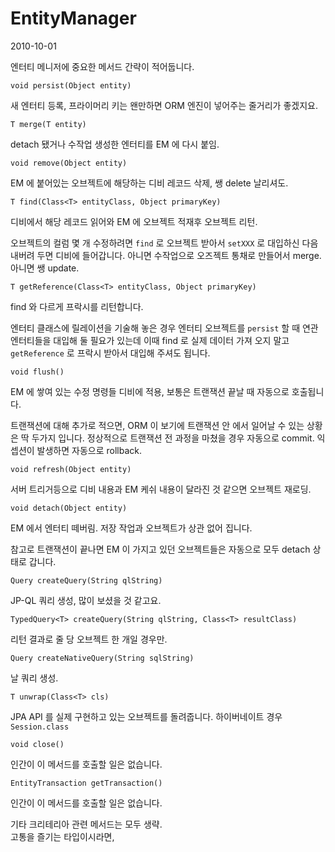 # EntityManager

2010-10-01

엔터티 메니저에 중요한 메서드 간략이 적어둡니다.

	void persist(Object entity)

새 엔터티 등록, 프라이머리 키는 왠만하면 ORM 엔진이 넣어주는 줄거리가 좋겠지요.

	T merge(T entity) 

detach 됐거나 수작업 생성한 엔터티를 EM 에 다시 붙임.

	void remove(Object entity)
	
EM 에 붙어있는 오브젝트에 해당하는 디비 레코드 삭제, 쌩 delete 날리셔도.

	T find(Class<T> entityClass, Object primaryKey)

디비에서 해당 레코드 읽어와 EM 에 오브젝트 적재후 오브젝트 리턴.

오브젝트의 컬럼 몇 개 수정하려면 `find` 로 오브젝트 받아서 `setXXX` 로 대입하신 다음 내버려 두면 디비에 들어갑니다.
아니면 수작업으로 오즈젝트 통채로 만들어서 merge.
아니면 쌩 update.

	T getReference(Class<T> entityClass, Object primaryKey)

find 와 다르게 프락시를 리턴합니다.

엔터티 클래스에 릴레이션을 기술해 놓은 경우 엔터티 오브젝트를 `persist`  할 때
연관 엔터티들을 대입해 둘 필요가 있는데 이때 find 로 실제 데이터 가져 오지 말고
`getReference` 로 프락시 받아서 대입해 주셔도 됩니다.

	void flush() 
	
EM 에 쌓여 있는 수정 명령들 디비에 적용, 보통은 트랜잭션 끝날 때 자동으로 호출됩니다.

트랜잭션에 대해 추가로 적으면, ORM 이 보기에 트랜잭션 안 에서 일어날 수 있는 상황은 딱 두가지 입니다.
정상적으로 트랜잭션 전 과정을 마쳤을 경우 자동으로 commit.
익셉션이 발생하면 자동으로 rollback.

	void refresh(Object entity)

서버 트리거등으로 디비 내용과 EM 케쉬 내용이 달라진 것 같으면 오브젝트 재로딩.

	void detach(Object entity)
	
EM 에서 엔터티 떼버림. 저장 작업과 오브젝트가 상관 없어 집니다.

참고로 트랜잭션이 끝나면 EM 이 가지고 있던 오브젝트들은 자동으로 모두 detach 상태로 갑니다.

	Query createQuery(String qlString)

JP-QL 쿼리 생성, 많이 보셨을 것 같고요.

	TypedQuery<T> createQuery(String qlString, Class<T> resultClass)

리턴 결과로 줄 당 오브젝트 한 개일 경우만.

	Query createNativeQuery(String sqlString)
	
날 쿼리 생성.

	T unwrap(Class<T> cls)
	
JPA API 를 실제 구현하고 있는 오브젝트를 돌려줍니다. 하이버네이트 경우 `Session.class`

	void close()

인간이 이 메서드를 호출할 일은 없습니다.

	EntityTransaction getTransaction()
	
인간이 이 메서드를 호출할 일은 없습니다.

기타 크리테리아 관련 메서드는 모두 생략.  
고통을 즐기는 타입이시라면,
